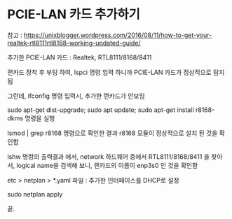 # PCIE-LAN 카드 추가하기

참고 : https://unixblogger.wordpress.com/2016/08/11/how-to-get-your-realtek-rtl8111rtl8168-working-updated-guide/

추가한 PCIE-LAN 카드 : Realtek, RTL8111/8168/8411

랜카드 장착 후 부팅 하여, lspci 명령 입력 하니까 PCIE-LAN 카드가 정상적으로 탐지됨

그런데, ifconfig 명령 입력시, 추가한 랜카드가 안보임

sudo apt-get dist-upgrade; sudo apt update; sudo apt-get install r8168-dkms 명령을 실행

lsmod | grep r8168 명령으로 확인한 결과 r8168 모듈이 정상적으로 설치 된 것을 확인함

lshw 명령의 출력결과 에서, network 하드웨어 중에서 RTL8111/8168/8411 을 찾아서, logical name을 검색해 보니, 랜카드의 이름이 enp3s0 인 것을 확인함

etc > netplan > *.yaml 파일 : 추가한 인터페이스를 DHCP로 설정

sudo netplan apply

끝.
